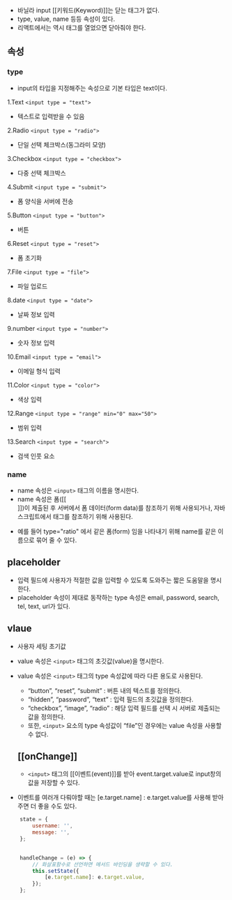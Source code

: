 - 바닐라 input [[키워드(Keyword)]]는 닫는 태그가 없다.
- type, value, name  등등 속성이 있다.
- 리액트에서는 역시 태그를 열었으면 닫아줘야 한다.


## 속성
### type 
- input의 타입을 지정해주는 속성으로 기본 타입은 text이다.

1.Text
`<input type = "text">`  
- 텍스트로 입력받을 수 있음

2.Radio 
`<input type = "radio">` 
- 단일 선택 체크박스(동그라미 모양)

3.Checkbox
 `<input type = "checkbox">`
 - 다중 선택 체크박스

4.Submit
`<input type = "submit">` 
- 폼 양식을 서버에 전송

5.Button
`<input type = "button">`
- 버튼

6.Reset
`<input type = "reset">` 
- 폼 초기화

7.File
`<input type = "file">` 
- 파일 업로드

8.date
`<input type = "date">` 
- 날짜 정보 입력

9.number
`<input type = "number">`
-  숫자 정보 입력

10.Email
`<input type = "email">` 
- 이메일 형식 입력

11.Color
`<input type = "color">`
- 색상 입력

12.Range
`<input type = "range" min="0" max="50">` 
- 범위 입력

13.Search
`<input type = "search">`
- 검색 인풋 요소


### name
- name 속성은 `<input>` 태그의 이름을 명시한다.
- name 속성은 폼([[<form>]])이 제출된 후 서버에서 폼 데이터(form data)를 참조하기 위해 사용되거나, 자바스크립트에서 태그를 참조하기 위해 사용된다.
- 예를 들어 type="ratio" 에서 같은 폼(form) 임을 나타내기 위해 name를 같은 이름으로 묶어 줄 수 있다.

## placeholder 
- 입력 필드에 사용자가 적절한 값을 입력할 수 있도록 도와주는 짧은 도움말을 명시한다.
- placeholder 속성이 제대로 동작하는 type 속성은 email, password, search, tel, text, url가 있다.

## vlaue
- 사용자 세팅 초기값
- value 속성은 `<input>` 태그의 초깃값(value)을 명시한다.
- value 속성은 `<input>` 태그의 type 속성값에 따라 다른 용도로 사용된다.
	- “button”, “reset”, “submit” : 버튼 내의 텍스트를 정의한다.
	- “hidden”, “password”, “text” : 입력 필드의 초깃값을 정의한다.
	- “checkbox”, “image”, “radio” : 해당 입력 필드를 선택 시 서버로 제출되는 값을 정의한다.
	- 또한, `<input>` 요소의 type 속성값이 “file”인 경우에는 value 속성을 사용할 수 없다.
 
 
  ## [[onChange]]
  - `<input>` 태그의 [[이벤트(event)]]를 받아 event.target.value로 input창의 값을 저장할 수 있다.
- 이벤트를 여러개 다뤄야할 때는 [e.target.name] : e.target.value를 사용해 받아주면 더 좋을 수도 있다.

```jsx
	state = {
		username: '',
		message: '',
	};

	  
	handleChange = (e) => {
		// 화살표함수로 선언하면 메서드 바인딩을 생략할 수 있다.
		this.setState({
			[e.target.name]: e.target.value,
		});
	};
	
```